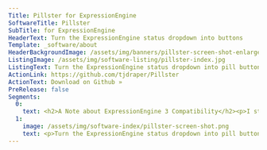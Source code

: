 ```yaml
---
Title: Pillster for ExpressionEngine
SoftwareTitle: Pillster
SubTitle: for ExpressionEngine
HeaderText: Turn the ExpressionEngine status dropdown into buttons
Template: _software/about
HeaderBackgroundImage: /assets/img/banners/pillster-screen-shot-enlarged.jpg
ListingImage: /assets/img/software-listing/pillster-index.jpg
ListingText: Turn the ExpressionEngine status dropdown into pill buttons for a more friendly user experience.
ActionLink: https://github.com/tjdraper/Pillster
ActionText: Download on Github »
PreRelease: false
Segments:
  0:
    text: <h2>A Note about ExpressionEngine 3 Compatibility</h2><p>I started work on converting this add-on for ExpressionEngine 3 but discovered that the extension hook this add-on relies on is not available (yet?) in EE 3. I do think this add-on has applicability in EE 3 because the statuses are still in a drop-down menu and there are almost never more than 2 or 3 statuses. I feel like buttons are a better experience. There is talk of adding back the hook or some form of it that would make this add-on possible. When it becomes available I anticipate porting this add-on.</p>
  1:
    image: /assets/img/software-index/pillster-screen-shot.png
    text: <p>Turn the ExpressionEngine status dropdown into pill buttons for a more friendly user experience.</p><p>If, like me, you are tired of clicking multiple times to get the status set right when publishing an ExpressionEngine entry and you just want to see the status you want, aim your mouse at it and just click once, then this add-on is for you. It’s super easy to install and will work on all your channel entries.</p>
---
```

